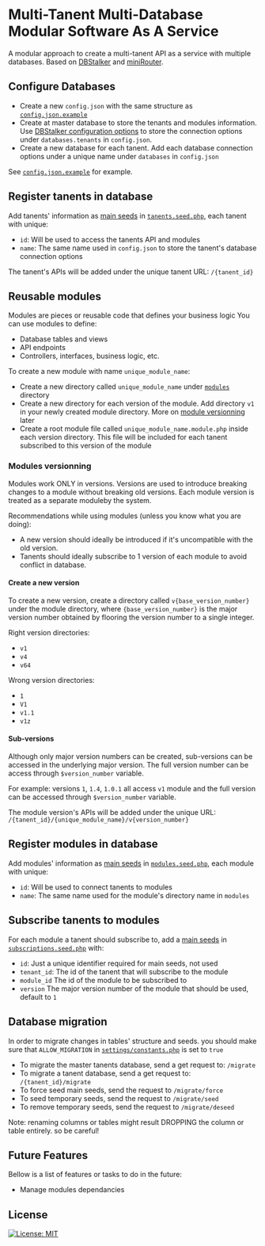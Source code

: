 # Multi-Tanent Multi-Database Modular Software As A Service

A modular approach to create a multi-tanent API as a service with multiple databases. Based on [DBStalker](https://github.com/armaaar/dbstalker) and [miniRouter](https://github.com/armaaar/miniRouter).

## Configure Databases

- Create a new `config.json` with the same structure as [`config.json.example`](https://github.com/armaaar/M3SaaS/blob/master/config.json.example)
- Create at master database to store the tenants and modules information. Use [DBStalker configuration options](https://github.com/armaaar/dbstalker#configuration) to store the connection options under `databases.tenants` in `config.json`.
- Create a new database for each tanent. Add each database connection options under a unique name under `databases` in `config.json`

See [`config.json.example`](https://github.com/armaaar/M3SaaS/blob/master/config.json.example) for example.

## Register tanents in database

Add tanents' information as [main seeds](https://github.com/armaaar/dbstalker#main-seeds) in [`tanents.seed.php`](https://github.com/armaaar/M3SaaS/blob/master/tenants_db/seeds/tenants.seed.php), each tanent with unique:
- `id`: Will be used to access the tanents API and modules
- `name`: The same name used in `config.json` to store the tanent's database connection options

The tanent's APIs will be added under the unique tanent URL: `/{tanent_id}`

## Reusable modules

Modules are pieces or reusable code that defines your business logic You can use modules to define:
- Database tables and views
- API endpoints
- Controllers, interfaces, business logic, etc.

To create a new module with name `unique_module_name`:
- Create a new directory called `unique_module_name` under [`modules`](https://github.com/armaaar/M3SaaS/tree/master/modules) directory
- Create a new directory for each version of the module. Add directory `v1` in your newly created module directory. More on [module versionning](#modules-versionning) later
- Create a root module file called `unique_module_name.module.php` inside each version directory. This file will be included for each tanent subscribed to this version of the module

### Modules versionning

Modules work ONLY in versions. Versions are used to introduce breaking changes to a module without breaking old versions. Each module version is treated as a separate moduleby the system.

Recommendations while using modules (unless you know what you are doing):
- A new version should ideally be introduced if it's uncompatible with the old version.
- Tanents should ideally subscribe to 1 version of each module to avoid conflict in database.

#### Create a new version
To create a new version, create a directory called `v{base_version_number}` under the module directory, where `{base_version_number}` is the major version number obtained by flooring the version number to a single integer.

Right version directories:
- `v1`
- `v4`
- `v64`

Wrong version directories:
- `1`
- `V1`
- `v1.1`
- `v1z`

#### Sub-versions
Although only major version numbers can be created, sub-versions can be accessed in the underlying major version. The full version number can be access through `$version_number` variable.

For example: versions `1`, `1.4`, `1.0.1` all access `v1` module and the full version can be accessed through `$version_number` variable.

The module version's APIs will be added under the unique URL: `/{tanent_id}/{unique_module_name}/v{version_number}`

## Register modules in database

Add modules' information as [main seeds](https://github.com/armaaar/dbstalker#main-seeds) in [`modules.seed.php`](https://github.com/armaaar/M3SaaS/blob/master/tenants_db/seeds/modules.seed.php), each module with unique:
- `id`: Will be used to connect tanents to modules
- `name`: The same name used for the module's directory name in `modules`

## Subscribe tanents to modules
For each module a tanent should subscribe to, add a [main seeds](https://github.com/armaaar/dbstalker#main-seeds) in [`subscriptions.seed.php`](https://github.com/armaaar/M3SaaS/blob/master/tenants_db/seeds/subscriptions.seed.php) with:
- `id`: Just a unique identifier required for main seeds, not used
- `tenant_id`: The id of the tanent that will subscribe to the module
- `module_id` The id of the module to be subscribed to
- `version` The major version number of the module that should be used, default to `1`

## Database migration
In order to migrate changes in tables' structure and seeds. you should make sure that `ALLOW_MIGRATION` in [`settings/constants.php`](https://github.com/armaaar/M3SaaS/blob/3258975c8a7ff7ee3e8848bae265e6592f3bc79c/settings/constants.php#L11) is set to `true`

- To migrate the master tanents database, send a get request to: `/migrate`
- To migrate a tanent database, send a get request to: `/{tanent_id}/migrate`
- To force seed main seeds, send the request to `/migrate/force`
- To seed temporary seeds, send the request to `/migrate/seed`
- To remove temporary seeds, send the request to `/migrate/deseed`

Note: renaming columns or tables might result DROPPING the column or table entirely. so be careful!

## Future Features
Bellow is a list of features or tasks to do in the future:
- Manage modules dependancies

## License
[![License: MIT](https://img.shields.io/badge/License-MIT-yellow.svg)](https://opensource.org/licenses/MIT)
